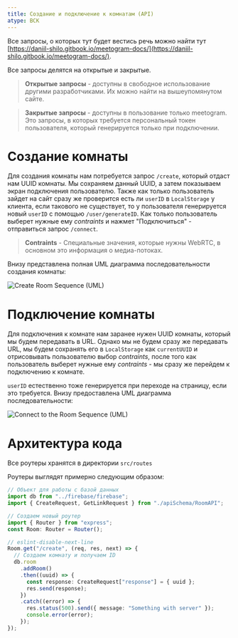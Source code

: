 ```yaml
---
title: Создание и подключение к комнатам (API)
atype: BCK
---
```


Все запросы, о которых тут будет вестись речь можно найти тут [https://daniil-shilo.gitbook.io/meetogram-docs/](https://daniil-shilo.gitbook.io/meetogram-docs/).

Все запросы делятся на открытые и закрытые.

> **Открытые запросы** - доступны в свободное использование другими разработчиками. Их можно найти на вышеупомянутом сайте.

> **Закрытые запросы** - доступны в пользование только meetogram. Это запросы, в которых требуется персональный токен пользователя, который генерируется только при подключении.

# Создание комнаты
Для создания комнаты нам потребуется запрос `/create`, который отдаст нам UUID комнаты. Мы сохраняем данный UUID, а затем показываем экран подключения пользователю. Также как только пользователь зайдет на сайт сразу же проверится есть ли `userID` в `LocalStorage` у клиента, если такового не существует, то у пользователя генерируется новый `userID` с помощью `/user/generateID`. Как только пользователь выберет нужные ему _contraints_ и нажмет "Подключиться" - отправиться запрос `/connect`. 

> **Contraints** - Специальные значения, которые нужны WebRTC, в основном это информация о медиа-потоках.

Внизу представлена полная UML диаграмма последовательности создания комнаты:

![Create Room Sequence (UML)](/architecture/bck-create-connect/create-sequence-uml.png)

# Подключение комнаты
Для подключения к комнате нам заранее нужен UUID комнаты, который мы будем передавать в URL. Однако мы не будем сразу же передавать URL, мы будем сохранять его в `LocalStorage` как `currentUUID` и отрисовывать пользователю выбор _contraints_, после того как пользователь выберет нужные ему _contraints_ - мы сразу же перейдем к подключению к комнате.

`userID` естественно тоже генерируется при переходе на страницу, если это требуется. Внизу предоставлена UML диаграмма последовательности:

![Connect to the Room Sequence (UML)](/architecture/bck-create-connect/connect-sequence-uml.png)

# Архитектура кода

Все роутеры хранятся в директории `src/routes`

Роутеры выглядят примерно следующим образом:

```typescript
// Объект для работы с базой данных
import db from "../firebase/firebase";
import { CreateRequest, GetLinkRequest } from "./apiSchema/RoomAPI";

// Создаем новый роутер
import { Router } from "express";
const Room: Router = Router();

// eslint-disable-next-line
Room.get("/create", (req, res, next) => {
  // Создаем комнату и получаем ID
  db.room
    .addRoom()
    .then((uuid) => {
      const response: CreateRequest["response"] = { uuid };
      res.send(response);
    })
    .catch((error) => {
      res.status(500).send({ message: "Something with server" });
      console.error(error);
    });
});
```